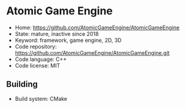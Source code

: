 # Atomic Game Engine

- Home: https://github.com/AtomicGameEngine/AtomicGameEngine
- State: mature, inactive since 2018
- Keyword: framework, game engine, 2D, 3D
- Code repository: https://github.com/AtomicGameEngine/AtomicGameEngine.git
- Code language: C++
- Code license: MIT

## Building

- Build system: CMake
